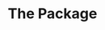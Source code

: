 ---
title: 'The Package'
episode: 5
pc: 805
written: Jennifer Crittenden
directed: Andy Ackerman
aired: October 17, 1996
imdb: 'http://www.imdb.com/title/tt0697746/'
wiki: 'https://en.wikipedia.org/wiki/The_Package_(Seinfeld)'
taxonomy:
    category:
        - episode
---